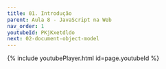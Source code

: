 ```yaml
---
title: 01. Introdução
parent: Aula 8 - JavaScript na Web
nav_order: 1
youtubeId: PKjKxetdldo
next: 02-document-object-model
---
```


{% include youtubePlayer.html id=page.youtubeId %}
